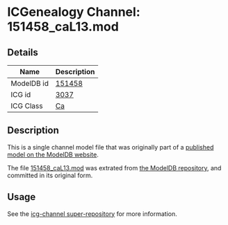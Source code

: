 # ICGenealogy Channel: 151458\_caL13.mod

## Details

Name | Description
---- | -----------
ModelDB id | [151458](http://senselab.med.yale.edu/ModelDB/ShowModel.cshtml?model=151458)
ICG id | [3037](http://icg.neurotheory.ox.ac.uk/channels/3/3037)
ICG Class | [Ca](http://icg.neurotheory.ox.ac.uk/channels/3)

## Description

This is a single channel model file that was originally part of a [published model on the ModelDB website](http://senselab.med.yale.edu/mModelDB/ShowModel.cshtml?model=151458).

The file [151458\_caL13.mod](151458_caL13.mod) was extrated from [the ModelDB repository](http://senselab.med.yale.edu/ModelDB/ShowModel.cshtml?model=151458), and committed in its original form.

## Usage

See the [icg-channel super-repository](https://github.com/icgenealogy/icg-channels) for more information.